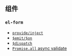 ## 组件
### `el-form`
* [`provide/inject`](https://github.com/wangkaiwd/js-deep/blob/0a9e95e86a5df126807af8f219db541de9f63b1f/advanced/vue-usage/vue-components/src/components/el-form/el-form.vue#L9-L13)
* [`$emit/$on`](https://github.com/wangkaiwd/js-deep/blob/master/advanced/vue-usage/vue-components/src/components/el-form/el-form-item.vue#L30-L34)
* [`$dispatch`](https://github.com/wangkaiwd/js-deep/blob/0a9e95e86a5df126807af8f219db541de9f63b1f/advanced/vue-usage/vue-components/src/components/el-form/el-input.vue#L29-L39)
* [`Promise.all` async validate](https://github.com/wangkaiwd/js-deep/blob/0a9e95e86a5df126807af8f219db541de9f63b1f/advanced/vue-usage/vue-components/src/components/el-form/el-form.vue#L23-L42)
